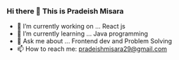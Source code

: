 ### Hi there 👋 This is Pradeish Misara 




- 🔭 I’m currently working on ... React js
- 🌱 I’m currently learning ... Java programming
- 💬 Ask me about ... Frontend dev and Problem Solving
- 📫 How to reach me: pradeishmisara29@gmail.com
 <!--
- 😄 Pronouns: ...
- ⚡ Fun fact: ...
👯 I’m looking to collaborate on ...
- 🤔 I’m looking for help with ... 
-->
